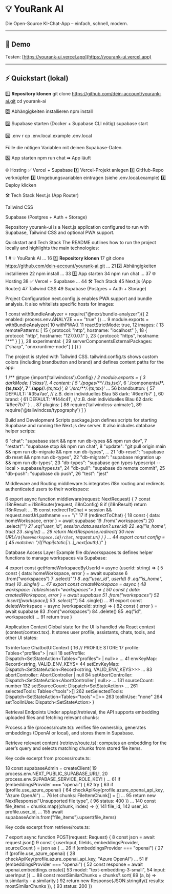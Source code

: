 # 💡 YouRank AI

Die Open-Source KI-Chat-App – einfach, schnell, modern.


---

## 🚀 Demo

Testen: [https://yourank-ui.vercel.app](https://yourank-ui.vercel.app)

---

## ⚡ Quickstart (lokal)

1️⃣ **Repository klonen**
git clone https://github.com/dein-account/yourank-ai.git
cd yourank-ai


2️⃣ Abhängigkeiten installieren
npm install

3️⃣ Supabase starten
(Docker + Supabase CLI nötig)
supabase start

4️⃣ .env r
cp .env.local.example .env.local

Fülle die nötigen Variablen mit deinen Supabase-Daten.

5️⃣ App starten
npm run chat
➡ App läuft 

🌐 Hosting
✅ Vercel + Supabase 
1️⃣ Vercel-Projekt anlegen
2️⃣ GitHub-Repo verknüpfen
3️⃣ Umgebungsvariablen eintragen (siehe .env.local.example)
4️⃣ Deploy klicken

🛠 Tech Stack
Next.js (App Router)

Tailwind CSS

Supabase (Postgres + Auth + Storage)



Repository yourank-ui is a Next.js application configured to run with Supabase, Tailwind CSS and optional PWA support.

Quickstart and Tech Stack
The README outlines how to run the project locally and highlights the main technologies:

1  # 💡 YouRank AI
...
16  1️⃣ **Repository klonen**
17  git clone https://github.com/dein-account/yourank-ai.git
...
21  2️⃣ Abhängigkeiten installieren
22  npm install
...
33  5️⃣ App starten
34  npm run chat
...
37  🌐 Hosting
38  ✅ Vercel + Supabase
...
44  🛠 Tech Stack
45  Next.js (App Router)
47  Tailwind CSS
49  Supabase (Postgres + Auth + Storage)

Project Configuration
next.config.js enables PWA support and bundle analysis. It also whitelists specific hosts for images:

1  const withBundleAnalyzer = require("@next/bundle-analyzer")({
2    enabled: process.env.ANALYZE === "true"
})
...
9  module.exports = withBundleAnalyzer(
10    withPWA({
11      reactStrictMode: true,
12      images: {
13        remotePatterns: [
15          { protocol: "http", hostname: "localhost" },
18          { protocol: "http", hostname: "127.0.0.1" },
23          { protocol: "https", hostname: "**" }
        ]
      },
28      experimental: {
29        serverComponentsExternalPackages: ["sharp", "onnxruntime-node"]
      }
    })
)

The project is styled with Tailwind CSS. tailwind.config.ts shows custom colors (including brandbutton and brand) and defines content paths for the app:

1  /** @type {import('tailwindcss').Config} */
2  module.exports = {
3    darkMode: ['class'],
4    content: [
5      './pages/**/*.{ts,tsx}',
6      './components/**/*.{ts,tsx}',
7      './app/**/*.{ts,tsx}',
8      './src/**/*.{ts,tsx}'
...
56        brandbutton: {
57          DEFAULT: '#35a7ae', // z.B. dein individuelles Blau
58          dark: '#6ee7b7'
        },
60        brand: {
61          DEFAULT: '#144c41', // z.B. dein individuelles Blau
62          dark: '#6ee7b7'
        }
...
87    plugins: [
88      require('tailwindcss-animate'),
89      require('@tailwindcss/typography')
    ]
  }

Build and Development Scripts
package.json defines scripts for starting Supabase and running the Next.js dev server. It also includes database helper scripts:

6      "chat": "supabase start && npm run db-types && npm run dev",
7      "restart": "supabase stop && npm run chat",
8      "update": "git pull origin main && npm run db-migrate && npm run db-types",
...
21      "db-reset": "supabase db reset && npm run db-types",
22      "db-migrate": "supabase migration up && npm run db-types",
23      "db-types": "supabase gen types typescript --local > supabase/types.ts",
24      "db-pull": "supabase db remote commit",
25      "db-push": "supabase db push",
26      "test": "jest"

Middleware and Routing
middleware.ts integrates i18n routing and redirects authenticated users to their workspace:

6  export async function middleware(request: NextRequest) {
7    const i18nResult = i18nRouter(request, i18nConfig)
8    if (i18nResult) return i18nResult
...
15    const redirectToChat = session && request.nextUrl.pathname === "/"
17    if (redirectToChat) {
18      const { data: homeWorkspace, error } = await supabase
19        .from("workspaces")
20        .select("*")
21        .eq("user_id", session.data.session?.user.id)
22        .eq("is_home", true)
23        .single()
...
29        return NextResponse.redirect(
30          new URL(`/${homeWorkspace.id}/chat`, request.url)
        )
      }
...
44  export const config = {
45    matcher: "/((?!api|static|.*\\..*|_next|auth).*)"
}

Database Access Layer
Example file db/workspaces.ts defines helper functions to manage workspaces via Supabase:

4  export const getHomeWorkspaceByUserId = async (userId: string) => {
5    const { data: homeWorkspace, error } = await supabase
6      .from("workspaces")
7      .select("*")
8      .eq("user_id", userId)
9      .eq("is_home", true)
10      .single()
...
47  export const createWorkspace = async (
48    workspace: TablesInsert<"workspaces">
) => {
50    const { data: createdWorkspace, error } = await supabase
51      .from("workspaces")
52      .insert([workspace])
53      .select("*")
54      .single()
...
81  export const deleteWorkspace = async (workspaceId: string) => {
82    const { error } = await supabase
83      .from("workspaces")
84      .delete()
85      .eq("id", workspaceId)
...
91    return true
}

Application Context
Global state for the UI is handled via React context (context/context.tsx). It stores user profile, assistants, chats, tools, and other UI states:

15  interface ChatbotUIContext {
16    // PROFILE STORE
17    profile: Tables<"profiles"> | null
18    setProfile: Dispatch<SetStateAction<Tables<"profiles"> | null>>
...
41    envKeyMap: Record<string, VALID_ENV_KEYS>
44    setEnvKeyMap: Dispatch<SetStateAction<Record<string, VALID_ENV_KEYS>>>
...
83    abortController: AbortController | null
84    setAbortController: Dispatch<SetStateAction<AbortController | null>>
...
131    sourceCount: number
132    setSourceCount: Dispatch<SetStateAction<number>>
...
261    selectedTools: Tables<"tools">[]
262    setSelectedTools: Dispatch<SetStateAction<Tables<"tools">[]>>
263    toolInUse: "none"
264    setToolInUse: Dispatch<SetStateAction<string>>
}

Retrieval Endpoints
Under app/api/retrieval, the API supports embedding uploaded files and fetching relevant chunks:

Process a file (process/route.ts): verifies file ownership, generates embeddings (OpenAI or local), and stores them in Supabase.

Retrieve relevant content (retrieve/route.ts): computes an embedding for the user’s query and selects matching chunks from stored file items.

Key code excerpt from process/route.ts:

18      const supabaseAdmin = createClient<Database>(
19        process.env.NEXT_PUBLIC_SUPABASE_URL!,
20        process.env.SUPABASE_SERVICE_ROLE_KEY!
      )
...
61      if (embeddingsProvider === "openai") {
62        try {
63          if (profile.use_azure_openai) {
64            checkApiKey(profile.azure_openai_api_key, "Azure OpenAI")
...
76      let chunks: FileItemChunk[] = []
...
95          return new NextResponse("Unsupported file type", {
96            status: 400
          })
...
140      const file_items = chunks.map((chunk, index) => ({
141        file_id,
142        user_id: profile.user_id,
...
155      await supabaseAdmin.from("file_items").upsert(file_items)

Key code excerpt from retrieve/route.ts:

7  export async function POST(request: Request) {
8    const json = await request.json()
9    const { userInput, fileIds, embeddingsProvider, sourceCount } = json as {
...
26      if (embeddingsProvider === "openai") {
27        if (profile.use_azure_openai) {
28          checkApiKey(profile.azure_openai_api_key, "Azure OpenAI")
...
51      if (embeddingsProvider === "openai") {
52        const response = await openai.embeddings.create({
53          model: "text-embedding-3-small",
54          input: userInput
        })
...
88      const mostSimilarChunks = chunks?.sort(
89        (a, b) => b.similarity - a.similarity
      )
92      return new Response(JSON.stringify({ results: mostSimilarChunks }), {
93        status: 200
      })


